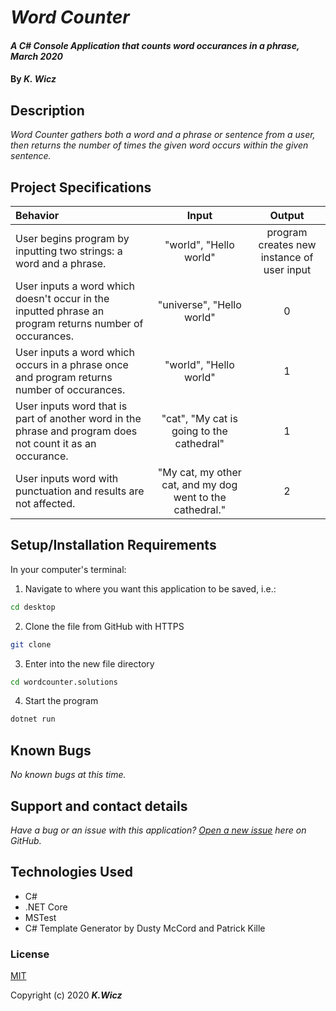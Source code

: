 # _Word Counter_

#### _A C# Console Application that counts word occurances in a phrase, March 2020_

#### By _**K. Wicz**_


## Description

_Word Counter gathers both a word and a phrase or sentence from a user, then returns the number of times the given word occurs within the given sentence._


## Project Specifications

| Behavior | Input | Output |
|:---|:---:|:---:|
|User begins program by inputting two strings: a word and a phrase.| "world", "Hello world"| program creates new instance of user input|
|User inputs a word which doesn't occur in the inputted phrase an program returns number of occurances.|"universe", "Hello world"| 0 |
|User inputs a word which occurs in a phrase once and program returns number of occurances. | "world", "Hello world" | 1 |
|User inputs word that is part of another word in the phrase and program does not count it as an occurance. | "cat", "My cat is going to the cathedral"| 1 |
|User inputs word with punctuation and results are not affected.|"My cat, my other cat, and my dog went to the cathedral."| 2 |


## Setup/Installation Requirements

In your computer's terminal:

1. Navigate to where you want this application to be saved, i.e.:
```sh
cd desktop
```
2. Clone the file from GitHub with HTTPS
```sh
git clone 
```
3.  Enter into the new file directory
```sh
cd wordcounter.solutions
```
4.  Start the program
```sh
dotnet run
```

## Known Bugs

_No known bugs at this time._

## Support and contact details

_Have a bug or an issue with this application? [Open a new issue](https://github.com/kwicz/wordcounter.solutions/issues) here on GitHub._

## Technologies Used

* C#
* .NET Core
* MSTest
* C# Template Generator by Dusty McCord and Patrick Kille

### License

[MIT](https://choosealicense.com/licenses/mit/)

Copyright (c) 2020 **_K.Wicz_**